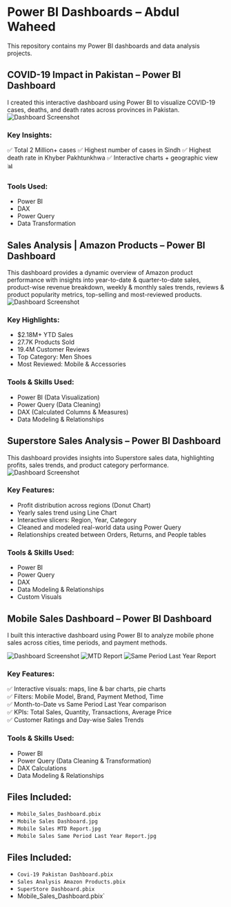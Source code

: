 # Power BI Dashboards – Abdul Waheed
This repository contains my Power BI dashboards and data analysis projects.

## COVID-19 Impact in Pakistan – Power BI Dashboard
I created this interactive dashboard using Power BI to visualize COVID-19 cases, deaths, and death rates across provinces in Pakistan.
![Dashboard Screenshot](Covid-19%20Dashboard.jpg)
### Key Insights:
✅ Total 2 Million+ cases
✅ Highest number of cases in Sindh
✅ Highest death rate in Khyber Pakhtunkhwa
✅ Interactive charts + geographic view 📊
### Tools Used:
- Power BI
- DAX
- Power Query
- Data Transformation

## Sales Analysis | Amazon Products – Power BI Dashboard
This dashboard provides a dynamic overview of Amazon product performance with insights into year-to-date & quarter-to-date sales, product-wise revenue breakdown, weekly & monthly sales trends, reviews & product popularity metrics, top-selling and most-reviewed products.
![Dashboard Screenshot](Amazon%20Sales%20Analysis.jpg)
### Key Highlights:
- $2.18M+ YTD Sales
- 27.7K Products Sold
- 19.4M Customer Reviews
- Top Category: Men Shoes
- Most Reviewed: Mobile & Accessories
### Tools & Skills Used:
- Power BI (Data Visualization)
- Power Query (Data Cleaning)
- DAX (Calculated Columns & Measures)
- Data Modeling & Relationships

## Superstore Sales Analysis – Power BI Dashboard
This dashboard provides insights into Superstore sales data, highlighting profits, sales trends, and product category performance.
![Dashboard Screenshot](Super-Store%20sales.jpg)
### Key Features:
- Profit distribution across regions (Donut Chart)
- Yearly sales trend using Line Chart
- Interactive slicers: Region, Year, Category
- Cleaned and modeled real-world data using Power Query
- Relationships created between Orders, Returns, and People tables
### Tools & Skills Used:
- Power BI
- Power Query
- DAX
- Data Modeling & Relationships
- Custom Visuals

## Mobile Sales Dashboard – Power BI Dashboard

I built this interactive dashboard using Power BI to analyze mobile phone sales across cities, time periods, and payment methods.

![Dashboard Screenshot](Mobile%20Sales%20Dashboard.jpg)
![MTD Report](Mobile%20Sales%20MTD%20Report.jpg)
![Same Period Last Year Report](Mobile%20Sales%20Same%20Period%20Last%20Year%20Report.jpg)

### Key Features:
✅ Interactive visuals: maps, line & bar charts, pie charts  
✅ Filters: Mobile Model, Brand, Payment Method, Time  
✅ Month-to-Date vs Same Period Last Year comparison  
✅ KPIs: Total Sales, Quantity, Transactions, Average Price  
✅ Customer Ratings and Day-wise Sales Trends

### Tools & Skills Used:
- Power BI  
- Power Query (Data Cleaning & Transformation)  
- DAX Calculations  
- Data Modeling & Relationships

## Files Included:
- `Mobile_Sales_Dashboard.pbix`
- `Mobile Sales Dashboard.jpg`
- `Mobile Sales MTD Report.jpg`
- `Mobile Sales Same Period Last Year Report.jpg`


## Files Included:
- `Covi-19 Pakistan Dashboard.pbix`
- `Sales Analysis Amazon Products.pbix`
- `SuperStore Dashboard.pbix`
- Mobile_Sales_Dashboard.pbix`
